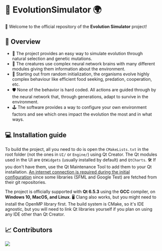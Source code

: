# 🧠 EvolutionSimulator 🌍

👋 Welcome to the official repository of the **Evolution Simulator** project!

## 🌟 Overview

- 🧬 The project provides an easy way to simulate evolution through natural selection and genetic mutations.
- 🧠 The creatures use complex neural network brains with many different modules giving them information about the environment.
- 🐾 Starting out from random initialization, the organisms evolve highly complex behaviour like efficient food seeking, predation, cooperation, etc.
- 🛡️ None of the behavior is hard coded. All actions are guided through by the neural network that, through generations, adapt to survive in the environment.
- 🕹️ The software provides a way to configure your own environment factors and see which ones impact the evolution the most and in what ways.

## 💻 Installation guide

To build the project, all you need to do is open the `CMakeLists.txt` in the root folder (not the ones in `UI/` or `Engine/`) using Qt Creator. The Qt modules used in the UI are `QtWidgets` (usually installed by default) and `QtCharts`. 🛠️ If you don't have them, use the Qt Maintenance Tool to add them to your Qt installation. <ins>An internet connection is required during the initial configuration</ins> since some libraries (SFML and Google Test) are fetched from their git repositories.

The project is officially supported with **Qt 6.5.3** using the **GCC** compiler, on **Windows 10, MacOS, and Linux**. 🖥️ Clang also works, but you might need to install the OpenMP library first. The build system is CMake, so it's IDE agnostic, but you will need to link Qt libraries yourself if you plan on using any IDE other than Qt Creator.

## 📈 Contributors

<a href="https://github.com/EvolutionSimulator/EvolutionSimulator/graphs/contributors">
  <img src="https://contrib.rocks/image?repo=EvolutionSimulator/EvolutionSimulator" />
</a>
